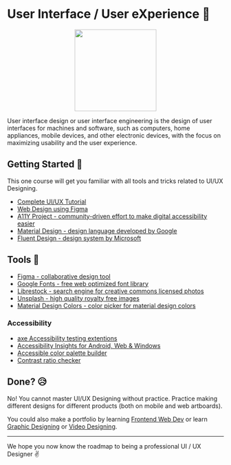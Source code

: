 # User Interface / User eXperience :art:

<p align="center"><img  height="190" src="https://i.ibb.co/XtKc7xQ/UI-UX-designing.jpg"></p>

User interface design or user interface engineering is the design of user interfaces for machines and software, such as computers, home appliances, mobile devices, and other electronic devices, with the focus on maximizing usability and the user experience.

## Getting Started :book:
This one course will get you familiar with all tools and tricks related to UI/UX Designing.
- [Complete UI/UX Tutorial](https://youtu.be/68w2VwalD5w)
- [Web Design using Figma](https://www.youtube.com/playlist?list=PLERed4ILxkJ0v7VbF-bLnwLj1lz8AansP)
- [A11Y Project - community-driven effort to make digital accessibility easier](https://www.a11yproject.com/)
- [Material Design - design language developed by Google](https://material.io/design)
- [Fluent Design - design system by Microsoft](https://www.microsoft.com/design/fluent/#/)

## Tools :wrench:
- [Figma - collaborative design tool](https://www.figma.com)
- [Google Fonts - free web optimized font library](https://fonts.google.com/)
- [Librestock - search engine for creative commons licensed photos](https://librestock.com/)
- [Unsplash - high quality royalty free images](https://unsplash.com/)
- [Material Design Colors - color picker for material design colors](https://www.materialui.co/colors)

### Accessibility
- [axe Accessibility testing extentions](https://www.deque.com/axe/browser-extensions/)
- [Accessibility Insights for Android, Web & Windows](https://accessibilityinsights.io/)
- [Accessible color palette builder](https://toolness.github.io/accessible-color-matrix/)
- [Contrast ratio checker](https://contrast-ratio.com/)

## Done? :disappointed_relieved:
No! You cannot master UI/UX Designing without practice. Practice making different designs for different products (both on mobile and web artboards).

You could also make a portfolio by learning [Frontend Web Dev](../Frontend/WEB.md) or learn [Graphic Designing](./GRAPHIC.md) or [Video Designing](./VIDEO-DESIGN).

<hr>

We hope you now know the roadmap to being a professional UI / UX Designer :v:
